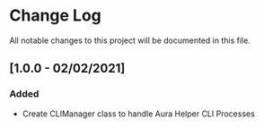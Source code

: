 # Change Log
All notable changes to this project will be documented in this file.
## [1.0.0 - 02/02/2021]
### Added
- Create CLIManager class to handle Aura Helper CLI Processes